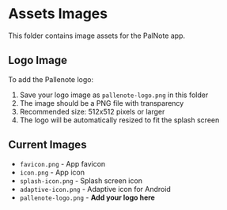 # Assets Images

This folder contains image assets for the PalNote app.

## Logo Image

To add the Pallenote logo:

1. Save your logo image as `pallenote-logo.png` in this folder
2. The image should be a PNG file with transparency
3. Recommended size: 512x512 pixels or larger
4. The logo will be automatically resized to fit the splash screen

## Current Images

- `favicon.png` - App favicon
- `icon.png` - App icon
- `splash-icon.png` - Splash screen icon
- `adaptive-icon.png` - Adaptive icon for Android
- `pallenote-logo.png` - **Add your logo here** 